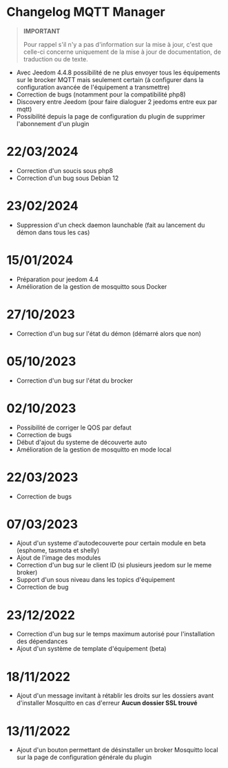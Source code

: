 # Changelog MQTT Manager

>**IMPORTANT**
>
>Pour rappel s'il n'y a pas d'information sur la mise à jour, c'est que celle-ci concerne uniquement de la mise à jour de documentation, de traduction ou de texte.

- Avec Jeedom 4.4.8 possibilité de ne plus envoyer tous les équipements sur le brocker MQTT mais seulement certain (à configurer dans la configuration avancée de l'équipement a transmettre)
- Correction de bugs (notamment pour la compatibilité php8)
- Discovery entre Jeedom (pour faire dialoguer 2 jeedoms entre eux par mqtt)
- Possibilité depuis la page de configuration du plugin de supprimer l'abonnement d'un plugin

# 22/03/2024

- Correction d'un soucis sous php8
- Correction d'un bug sous Debian 12

# 23/02/2024

- Suppression d'un check daemon launchable (fait au lancement du démon dans tous les cas)

# 15/01/2024

- Préparation pour jeedom 4.4
- Amélioration de la gestion de mosquitto sous Docker

# 27/10/2023

- Correction d'un bug sur l'état du démon (démarré alors que non)

# 05/10/2023

- Correction d'un bug sur l'état du brocker

# 02/10/2023

- Possibilité de corriger le QOS par defaut
- Correction de bugs
- Début d'ajout du systeme de découverte auto
- Amélioration de la gestion de mosquitto en mode local

# 22/03/2023

- Correction de bugs

# 07/03/2023

- Ajout d'un systeme d'autodecouverte pour certain module en beta (esphome, tasmota et shelly)
- Ajout de l'image des modules
- Correction d'un bug sur le client ID (si plusieurs jeedom sur le meme broker)
- Support d'un sous niveau dans les topics d'équipement
- Correction de bug

# 23/12/2022

- Correction d'un bug sur le temps maximum autorisé pour l'installation des dépendances
- Ajout d'un système de template d'équipement (beta)

# 18/11/2022

- Ajout d'un message invitant à rétablir les droits sur les dossiers avant d'installer Mosquitto en cas d'erreur **Aucun dossier SSL trouvé**

# 13/11/2022

- Ajout d'un bouton permettant de désinstaller un broker Mosquitto local sur la page de configuration générale du plugin
